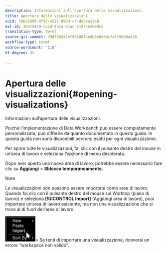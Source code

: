 ```yaml
---
description: Informazioni sull’apertura delle visualizzazioni.
title: Apertura delle visualizzazioni
uuid: 106c6899-8f93-4221-898d-c7cde5ea19a8
exl-id: 3b475429-ca2d-4bca-b1ac-2107ce200dcd
translation-type: tm+mt
source-git-commit: d9df90242ef96188f4e4b5e6d04cfef196b0a628
workflow-type: tm+mt
source-wordcount: '118'
ht-degree: 3%

---
```


# Apertura delle visualizzazioni{#opening-visualizations}

Informazioni sull’apertura delle visualizzazioni.

Poiché l’implementazione di Data Workbench può essere completamente personalizzata, può differire da quanto documentato in questa guida. In questa guida non sono disponibili percorsi esatti per ogni visualizzazione.

Per aprire tutte le visualizzazioni, fai clic con il pulsante destro del mouse in un’area di lavoro e seleziona l’opzione di menu desiderata.

Dopo aver aperto una nuova area di lavoro, potrebbe essere necessario fare clic su **Aggiungi** > **Sblocca temporaneamente.**

>[!NOTE]
>
>Le visualizzazioni non possono essere importate come aree di lavoro. Quando fai clic con il pulsante destro del mouse sul Worktop (piano di lavoro) e seleziona **[!UICONTROL Import]** (Aggiungi area di lavoro), puoi importare un’area di lavoro esistente, ma non una visualizzazione che si trova al di fuori dell’area di lavoro.
>
>![](assets/import_workspace.png)>
>Se tenti di importare una visualizzazione, riceverai un errore &quot;workspace non valido&quot;.
